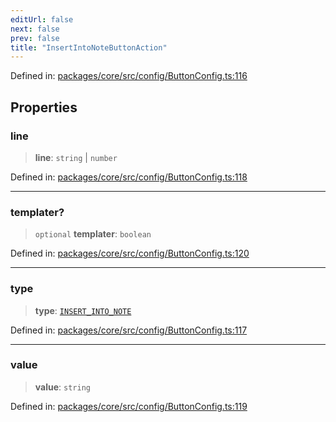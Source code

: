```yaml
---
editUrl: false
next: false
prev: false
title: "InsertIntoNoteButtonAction"
---
```


Defined in: [packages/core/src/config/ButtonConfig.ts:116](https://github.com/mProjectsCode/obsidian-meta-bind-plugin/blob/563ae7213e1de72cfcc12505f0ad569434535dc5/packages/core/src/config/ButtonConfig.ts#L116)

## Properties

### line

> **line**: `string` \| `number`

Defined in: [packages/core/src/config/ButtonConfig.ts:118](https://github.com/mProjectsCode/obsidian-meta-bind-plugin/blob/563ae7213e1de72cfcc12505f0ad569434535dc5/packages/core/src/config/ButtonConfig.ts#L118)

***

### templater?

> `optional` **templater**: `boolean`

Defined in: [packages/core/src/config/ButtonConfig.ts:120](https://github.com/mProjectsCode/obsidian-meta-bind-plugin/blob/563ae7213e1de72cfcc12505f0ad569434535dc5/packages/core/src/config/ButtonConfig.ts#L120)

***

### type

> **type**: [`INSERT_INTO_NOTE`](/obsidian-meta-bind-plugin-docs/api/enumerations/buttonactiontype/#insert_into_note)

Defined in: [packages/core/src/config/ButtonConfig.ts:117](https://github.com/mProjectsCode/obsidian-meta-bind-plugin/blob/563ae7213e1de72cfcc12505f0ad569434535dc5/packages/core/src/config/ButtonConfig.ts#L117)

***

### value

> **value**: `string`

Defined in: [packages/core/src/config/ButtonConfig.ts:119](https://github.com/mProjectsCode/obsidian-meta-bind-plugin/blob/563ae7213e1de72cfcc12505f0ad569434535dc5/packages/core/src/config/ButtonConfig.ts#L119)
